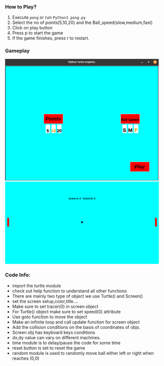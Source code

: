 ### How to Play?

1. Execute `pong` or run `Python3 pong.py` 
2. Select the no of points(5,10,20) and the Ball_speed(slow,medium,fast)
3. Click on play button
4. Press p to start the game
5. If the game finishes, press r to restart.



### Gameplay

<img src="README.assets/Main_menu-1627416564328.png" alt="Main_menu" style="zoom: 80%;" /> 



<img src="README.assets/image-20210728014909718.png" alt="image-20210728014909718" style="zoom: 50%;" /> 



### Code Info:

+ import the turtle module
+ check out help function to understand all other functions
+ There are mainly two type of object we use Turtle() and Screen()
+ set the screen setup,color,title....
+ Make sure to set tracer(0) in screen object
+ For Turtle() object make sure to set speed(0) attribute
+ Use goto function to move the object
+ Make an infinite loop and call update function for screen object
+ Add the collision conditions on the basis of coordinates of objs.
+ Screen obj has keyboard keys conditions
+ dx,dy value can vary on different machines.
+ time module is to delay/pause the code for some time
+ reset button is set to reset the game
+ random module is used to randomly move ball either left or right when reaches (0,0)

